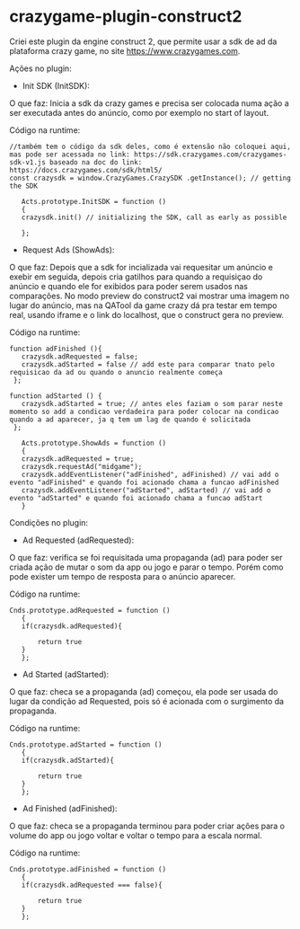 # crazygame-plugin-construct2

Criei este plugin da engine construct 2, que permite usar a sdk de ad da plataforma crazy game, no site https://www.crazygames.com.

Ações no plugin:


- Init SDK (InitSDK): 

O que faz: Inicia a sdk da crazy games e precisa ser colocada numa ação a ser executada antes do anúncio, como por exemplo no start of layout.

Código na runtime:

 ```
//também tem o código da sdk deles, como é extensão não coloquei aqui, mas pode ser acessada no link: https://sdk.crazygames.com/crazygames-sdk-v1.js baseado na doc do link: https://docs.crazygames.com/sdk/html5/
 const crazysdk = window.CrazyGames.CrazySDK .getInstance(); // getting the SDK
 
	Acts.prototype.InitSDK = function ()
	{
	crazysdk.init() // initializing the SDK, call as early as possible

	};
 ```
 
- Request Ads (ShowAds):

O que faz: Depois que a sdk for incializada vai requesitar um anúncio e exebir em seguida, depois cria gatilhos para quando a requisiçao do anúncio e quando ele for exibidos para poder serem usados nas comparações. No modo preview do construct2 vai mostrar uma imagem no lugar do anúncio, mas na QATool da game crazy dá pra testar em tempo real, usando iframe e o link do localhost, que o construct gera no preview.

Código na runtime:

 ```
 function adFinished (){
    crazysdk.adRequested = false;
	crazysdk.adStarted = false // add este para comparar tnato pelo requisicao da ad ou quando o anuncio realmente começa
  };  
  
function adStarted () {
    crazysdk.adStarted = true; // antes eles faziam o som parar neste momento so add a condicao verdadeira para poder colocar na condicao quando a ad aparecer, ja q tem um lag de quando é solicitada
  };
  
 	Acts.prototype.ShowAds = function ()
	{
	crazysdk.adRequested = true;
	crazysdk.requestAd("midgame");
	crazysdk.addEventListener("adFinished", adFinished) // vai add o evento "adFinished" e quando foi acionado chama a funcao adFinished
	crazysdk.addEventListener("adStarted", adStarted) // vai add o evento "adStarted" e quando foi acionado chama a funcao adStart
	}
 ```
 
 Condições no plugin:
 
- Ad Requested (adRequested):

O que faz: verifica se foi requisitada uma propaganda (ad) para poder ser criada ação de mutar o som da app ou jogo e parar o tempo. Porém como pode exister um tempo de resposta para o anúncio aparecer.

Código na runtime:
 
 ```
 Cnds.prototype.adRequested = function ()
	{
	if(crazysdk.adRequested){
		  
		return true
	}	
	};
 ```

- Ad Started (adStarted):

O que faz: checa se a propaganda (ad) começou, ela pode ser usada do lugar da condição ad Requested, pois só é acionada com o surgimento da propaganda.

Código na runtime:

 ```
 Cnds.prototype.adStarted = function ()
	{
	if(crazysdk.adStarted){
			
		return true
	}
	};

 ```
 
- Ad Finished (adFinished):

O que faz: checa se a propaganda terminou para poder criar ações para o volume do app ou jogo voltar e voltar o tempo para a escala normal.

Código na runtime:

 ```
 Cnds.prototype.adFinished = function ()
	{
	if(crazysdk.adRequested === false){
		
		return true
	}	
	};
 ```
